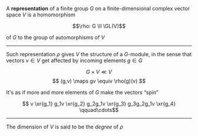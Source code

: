 A **representation** of a finite group $G$ on a finite-dimensional complex vector space $V$ is a homomorphism 

$$\rho: G \ll \GL(V)$$

of $G$ to the group of automorphisms of $V$

---

Such representation $\rho$ gives $V$ the structure of a $G$-module, in the sense that vectors $v\in V$ get affected by incoming elements $g\in G$

$$ G\times V \ll V $$
$$ (g,v) \maps gv \equiv \rho(g)(v) $$

It's as if more and more elements of $G$ make the vectors “spin”

$$ v \xr{g_1} g_1v \xr{g_2} g_2g_1v \xr{g_3} g_3g_2g_1v \xr{g_4} \qquad\cdots$$

---

The dimension of $V$ is said to be the _degree_ of $\rho$